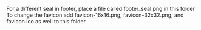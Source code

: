 For a different seal in footer, place a file called footer_seal.png in this folder
To change the favicon add favicon-16x16.png, favicon-32x32.png, and favicon.ico as well to this folder 
